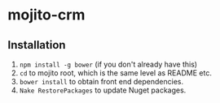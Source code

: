 # mojito-crm

## Installation

1. `npm install -g bower` (if you don't already have this)
2. `cd` to mojito root, which is the same level as README etc. 
3. `bower install` to obtain front end dependencies.
4. `Nake RestorePackages` to update Nuget packages.

